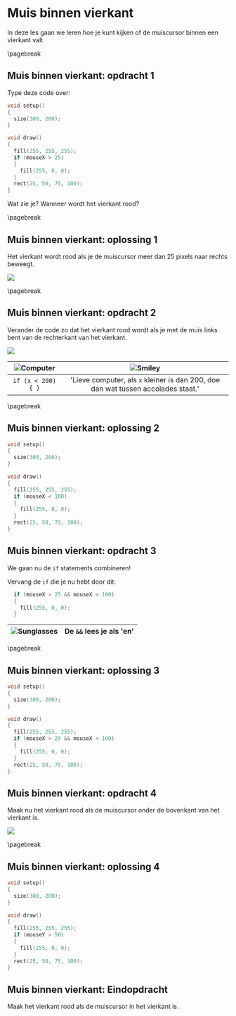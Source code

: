 # Muis binnen vierkant

In deze les gaan we leren hoe je kunt kijken of de muiscursor binnen een vierkant valt

\pagebreak

## Muis binnen vierkant: opdracht 1

Type deze code over:

```c++
void setup()
{
  size(300, 200);
}

void draw()
{
  fill(255, 255, 255);
  if (mouseX > 25)
  {
    fill(255, 0, 0);  
  }
  rect(25, 50, 75, 100);  
}
```

Wat zie je? Wanneer wordt het vierkant rood?

\pagebreak

## Muis binnen vierkant: oplossing 1

Het vierkant wordt rood als je de muiscursor 
meer dan 25 pixels naar rechts beweegt.

![](MuisBinnenVierkant1.png)

\pagebreak

## Muis binnen vierkant: opdracht 2

Verander de code zo dat het vierkant rood wordt als je met de muis
links bent van de rechterkant van het vierkant.

![](MuisBinnenVierkant2.png)

![Computer](EmojiComputer.png) | ![Smiley](EmojiSmiley.png)
:-------------:|:----------------------------------------: 
`if (x < 200) { }`|'Lieve computer, als `x` kleiner is dan 200, doe dan wat tussen accolades staat.'

\pagebreak

## Muis binnen vierkant: oplossing 2

```c++
void setup()
{
  size(300, 200);
}

void draw()
{
  fill(255, 255, 255);
  if (mouseX < 100)
  {
    fill(255, 0, 0);  
  }
  rect(25, 50, 75, 100);  
}
```

## Muis binnen vierkant: opdracht 3

We gaan nu de `if` statements combineren!

Vervang de `if` die je nu hebt door dit:

```c++
  if (mouseX > 25 && mouseX < 100)
  {
    fill(255, 0, 0);  
  }
```

![Sunglasses](EmojiSunglasses.png) | De `&&` lees je als 'en'
:-------------:|:----------------------------------------: 

\pagebreak

## Muis binnen vierkant: oplossing 3

```c++
void setup()
{
  size(300, 200);
}

void draw()
{
  fill(255, 255, 255);
  if (mouseX > 25 && mouseX < 100)
  {
    fill(255, 0, 0);  
  }
  rect(25, 50, 75, 100);  
}
```

## Muis binnen vierkant: opdracht 4

Maak nu het vierkant rood als de muiscursor onder de bovenkant van het vierkant is.

![](MuisBinnenVierkant4.png)

\pagebreak

## Muis binnen vierkant: oplossing 4

```c++
void setup()
{
  size(300, 200);
}

void draw()
{
  fill(255, 255, 255);
  if (mouseY > 50)
  {
    fill(255, 0, 0);  
  }
  rect(25, 50, 75, 100);  
}
```

## Muis binnen vierkant: Eindopdracht

Maak het vierkant rood als de muiscursor in het vierkant is.
